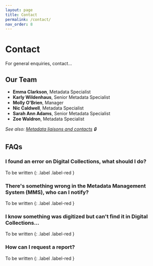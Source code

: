 ```yaml
---
layout: page
title: Contact
permalink: /contact/
nav_order: 8
---
```


# Contact
For general enquiries, contact…

## Our Team
* **Emma Clarkson**, Metadata Specialist
* **Karly Wildenhaus**, Senior Metadata Specialist
* **Molly O'Brien**, Manager
* **Nic Caldwell**, Metadata Specialist
* **Sarah Ann Adams**, Senior Metadata Specialist
* **Zoe Waldron**, Metadata Specialist

_See also: [Metadata liaisons and contacts](https://docs.google.com/spreadsheets/d/1P-YDJigon640fTCLP4Ig4-zmzqrX88v5M24ShuxFNVY/edit) 🔒_

## FAQs

### I found an error on Digital Collections, what should I do?
To be written
{: .label .label-red }

### There's something wrong in the Metadata Management System (MMS), who can I notify?
To be written
{: .label .label-red }

### I know something was digitized but can't find it in Digital Collections…
To be written
{: .label .label-red }

### How can I request a report?
To be written
{: .label .label-red }

